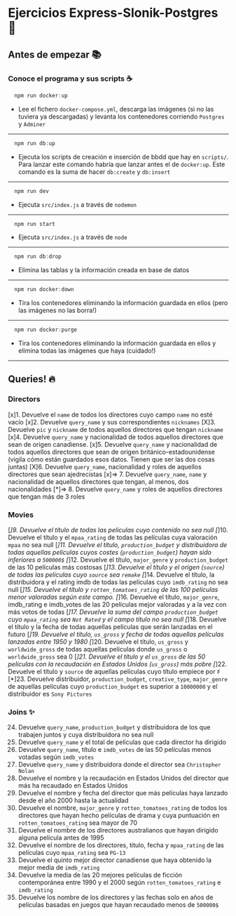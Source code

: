 # Ejercicios Express-Slonik-Postgres 🐘

## Antes de empezar 📚

### Conoce el programa y sus scripts ☕️

```js
  npm run docker:up
```

- Lee el fichero `docker-compose.yml`, descarga las imágenes (si no las tuviera ya descargadas) y levanta los contenedores corriendo `Postgres` y `Adminer`

---

```js
  npm run db:up
```

- Ejecuta los scripts de creación e inserción de bbdd que hay en `scripts/`. Para lanzar este comando habría que lanzar antes el de `docker:up`. Este comando es la suma de hacer `db:create` y `db:insert`

---

```js
  npm run dev
```

- Ejecuta `src/index.js` a través de `nodemon`

---

```js
  npm run start
```

- Ejecuta `src/index.js` a través de `node`

---

```js
  npm run db:drop
```

- Elimina las tablas y la información creada en base de datos

---

```js
  npm run docker:down
```

- Tira los contenedores eliminando la información guardada en ellos (pero las imágenes no las borra!)

---

```js
  npm run docker:purge
```

- Tira los contenedores eliminando la información guardada en ellos y elimina todas las imágenes que haya (cuidado!)

---

## Queries! 🔥

### Directors

[x]1. Devuelve el `name` de todos los directores cuyo campo `name` no esté vacío
[x]2. Devuelve `query_name` y sus correspondientes `nicknames`
[X]3. Devuelve `pic` y `nickname` de todos aquellos directores que tengan `nickname`
[x]4. Devuelve `query_name` y nacionalidad de todos aquellos directores que sean de origen canadiense.
[x]5. Devuelve `query_name` y nacionalidad de todos aquellos directores que sean de origen británico-estadounidense (vigila cómo están guardados esos datos. Tienen que ser las dos cosas juntas)
[X]6. Devuelve `query_name`, nacionalidad y roles de aquellos directores que sean ajedrecistas
[x]=> 7. Devuelve `query_name`, `name` y nacionalidad de aquellos directores que tengan, al menos, dos nacionalidades
[*]=> 8. Devuelve `query_name` y roles de aquellos directores que tengan más de 3 roles

### Movies

[*]9. Devuelve el título de todas las películas cuyo contenido no sea null
[*]10. Devuelve el título y el `mpaa_rating` de todas las películas cuya valoración `mpaa` no sea null
[*]11. Devuelve el título, `production_budget` y distribuidora de todas aquellas películas cuyos costes (`production_budget`) hayan sido inferiores a `500000$`
[*]12. Devuelve el título, `major_genre` y `production_budget` de las 10 películas más costosas
[*]13. Devuelve el título y el orígen (`source`) de todas las películas cuyo `source` sea `remake`
[*]14. Devuelve el título, la distribuidora y el rating imdb de todas las películas cuyo `imdb_rating` no sea null
[*]15. Devuelve el título y `rotten_tomatoes_rating` de las 100 películas menor valoradas según este campo.
[*]16. Devuelve el título, `major_genre`, imdb_rating e imdb_votes de las 20 películas mejor valoradas y a la vez con más votos de todas
[*]17. Devuelve la suma del campo `production_budget` cuyo `mpaa_rating` sea `Not Rated` y el campo título no sea null
[*]18. Devuelve el título y la fecha de todas aquellas películas que serán lanzadas en el futuro
[*]19. Devuelve el título, `us_gross` y fecha de todas aquellas películas lanzadas entre 1950 y 1980
[*]20. Devuelve el título, `us_gross` y `worldwide_gross` de todas aquellas películas donde `us_gross` o `worldwide_gross` sea 0
[*]21. Devuelve el título y el `us_gross` de las 50 películas con la recaudación en Estados Unidos (`us_gross`) más pobre
[*]22. Devuelve el título y `source` de aquellas películas cuyo título empiece por `F`
[*]23. Devuelve distribuidor, `production_budget`, `creative_type`, `major_genre` de aquellas películas cuyo `production_budget` es superior a `10000000` y el distribuidor es `Sony Pictures`

### Joins ✨

24. Devuelve `query_name`, `production_budget` y distribuidora de los que trabajen juntos y cuya distribuidora no sea null
25. Devuelve `query_name` y el total de películas que cada director ha dirigido
26. Devuelve `query_name`, título e `imdb_votes` de las 50 películas menos votadas según `imdb_votes`
27. Devuelve `query_name` y distribuidora donde el director sea `Christopher Nolan`
28. Devuelve el nombre y la recaudación en Estados Unidos del director que más ha recaudado en Estados Unidos
29. Devuelve el nombre y fecha del director que más películas haya lanzado desde el año 2000 hasta la actualidad
30. Devuelve el nombre, `major_genre` y `rotten_tomatoes_rating` de todos los directores que hayan hecho películas de drama y cuya puntuación en `rotten_tomatoes_rating` sea mayor de 70
31. Devuelve el nombre de los directores australianos que hayan dirigido alguna película antes de 1995
32. Devuelve el nombre de los directores, título, fecha y `mpaa_rating` de las películas cuyo `mpaa_rating` sea `PG-13`
33. Devuelve el quinto mejor director canadiense que haya obtenido la mejor media de `imdb_rating`
34. Devuelve la media de las 20 mejores películas de ficción contemporánea entre 1990 y el 2000 según `rotten_tomatoes_rating` e `imdb_rating`
35. Devuelve los nombre de los directores y las fechas solo en años de películas basadas en juegos que hayan recaudado menos de `500000$`
